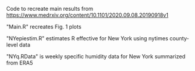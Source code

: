Code to recreate main results from https://www.medrxiv.org/content/10.1101/2020.09.08.20190918v1

"Main.R" recreates Fig. 1 plots 

"NYepiestim.R" estimates R effective for New York using nytimes county-level data 

"NYq.RData" is weekly specific humidity data for New York summarized from ERA5

